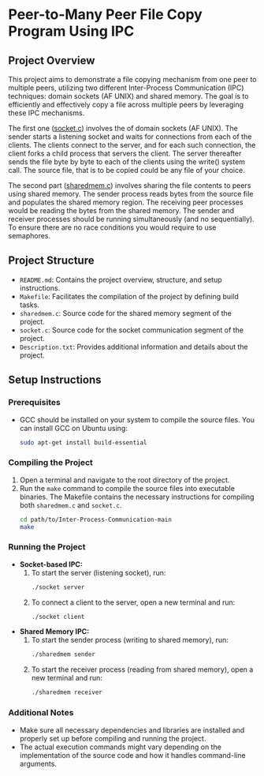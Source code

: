 # Peer-to-Many Peer File Copy Program Using IPC

## Project Overview
This project aims to demonstrate a file copying mechanism from one peer to multiple peers, utilizing two different Inter-Process Communication (IPC) techniques: domain sockets (AF UNIX) and shared memory. The goal is to efficiently and effectively copy a file across multiple peers by leveraging these IPC mechanisms.

The first one ([socket.c](./socket.c)) involves the of domain sockets (AF UNIX). The sender starts a listening socket and waits for connections from each of the clients. The clients connect to the server, and for each such connection, the client forks a child process that servers the client. The server thereafter sends the file byte by byte to each of the clients using the write() system call. The source file, that is to be copied could be any file of your choice.

The second part ([sharedmem.c](./sharedmem.c)) involves sharing the file contents to peers using shared memory. The sender process reads bytes from the source file and populates the shared memory region. The receiving peer processes would be reading the bytes from the shared memory. The sender and receiver processes should be running simultaneously (and no sequentially). To ensure there are no race conditions you would require to use semaphores.

## Project Structure
- `README.md`: Contains the project overview, structure, and setup instructions.
- `Makefile`: Facilitates the compilation of the project by defining build tasks.
- `sharedmem.c`: Source code for the shared memory segment of the project.
- `socket.c`: Source code for the socket communication segment of the project.
- `Description.txt`: Provides additional information and details about the project.

## Setup Instructions

### Prerequisites
- GCC should be installed on your system to compile the source files. You can install GCC on Ubuntu using:
  ```bash
  sudo apt-get install build-essential
  ```

### Compiling the Project
1. Open a terminal and navigate to the root directory of the project.
2. Run the `make` command to compile the source files into executable binaries. The Makefile contains the necessary instructions for compiling both `sharedmem.c` and `socket.c`.
   ```bash
   cd path/to/Inter-Process-Communication-main
   make
   ```

### Running the Project
- **Socket-based IPC:**
  1. To start the server (listening socket), run:
     ```bash
     ./socket server
     ```
  2. To connect a client to the server, open a new terminal and run:
     ```bash
     ./socket client
     ```
- **Shared Memory IPC:**
  1. To start the sender process (writing to shared memory), run:
     ```bash
     ./sharedmem sender
     ```
  2. To start the receiver process (reading from shared memory), open a new terminal and run:
     ```bash
     ./sharedmem receiver
     ```

### Additional Notes
- Make sure all necessary dependencies and libraries are installed and properly set up before compiling and running the project.
- The actual execution commands might vary depending on the implementation of the source code and how it handles command-line arguments.
